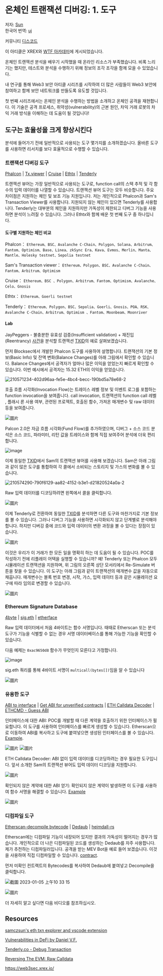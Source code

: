 # 온체인 트랜잭션 디버깅: 1. 도구

저자: [Sun](https://twitter.com/1nf0s3cpt)  
한국어 번역: [uj](https://twitter.com/uj_uuverse)

커뮤니티 [디스코드](https://discord.gg/Fjyngakf3h)

이 아티클은 XREX와 [WTF 아카데미](https://github.com/AmazingAng/WTF-Solidity#%E9%93%BE%E4%B8%8A%E5%A8%81%E8%83%81%E5%88%86%E6%9E%90)에 게시되었습니다.

온체인 트랜잭션 분석을 배우기 시작했을 때 온라인 리소스가 부족했습니다. 비록 느리기는 했지만, 테스트와 분석을 수행하기 위해 정보의 조각 조각을 함께 모을 수 있었습니다.

내 연구를 통해 Web3 보안 아티클 시리즈를 시작하여 더 많은 사람들이 Web3 보안에 참여하고 함께 보안 네트워크를 만들도록 유도할 것입니다.

첫 번째 시리즈에서는 온체인 분석을 수행하는 방법을 소개하고 온체인 공격을 재현합니다. 이 기술은 공격 프로세스, 취약성(vulnerability)의 근본 원인, 차익 거래 로봇의 차익 거래 방식을 이해하는 데 도움이 될 것입니다!

## 도구는 효율성을 크게 향상시킨다
분석에 들어가기 전에 일반적으로 사용되는 도구 몇가지를 소개하겠습니다. 올바른 도구를 사용하면 리서치를 보다 효율적으로 수행할 수 있습니다.

### 트랜잭션 디버깅 도구
[Phalcon](https://phalcon.blocksec.com/) | [Tx.viewer](https://tx.eth.samczsun.com/) | [Cruise](https://cruise.supremacy.team/) | [Ethtx](https://ethtx.info/) | [Tenderly](https://dashboard.tenderly.co/explorer)

트랜잭션 뷰어는 가장 일반적으로 사용되는 도구로, function call의 스택 추적 및 각 함수의 입력 데이터를 나열할 수 있습니다. 트랜잭션 뷰어 도구는 모두 비슷합니다. 주요 차이점은 지원하는 체인 및 보조 기능 지원입니다. 저는 개인적으로 Phalcon과 Sam's Transaction Viewer를 사용합니다. 지원되지 않는 체인이 있으면 Tenderly를 사용합니다. Tenderly는 대부분의 체인을 지원하지만 가독성이 제한되고 디버그 기능을 사용하면 분석이 느려질 수 있습니다. 그러나 Ethtx와 함께 배운 첫 번째 도구 중 하나입니다.

#### 도구별 지원하는 체인 비교

Phalcon： `Ethereum、BSC、Avalanche C-Chain、Polygon、Solana、Arbitrum、Fantom、Optimism、Base、Linea、zkSync Era、Kava、Evmos、Merlin、Manta、Mantle、Holesky testnet、Sepolia testnet`

Sam's Transaction viewer： `Ethereum、Polygon、BSC、Avalanche C-Chain、Fantom、Arbitrum、Optimism`

Cruise： `Ethereum、BSC 、Polygon、Arbitrum、Fantom、Optimism、Avalanche、Celo、Gnosis`

Ethtx： `Ethereum、Goerli testnet`

Tenderly： `Ethereum、Polygon、BSC、Sepolia、Goerli、Gnosis、POA、RSK、Avalanche C-Chain、Arbitrum、Optimism
、Fantom、Moonbeam、Moonriver`

#### Lab

JayPeggers - 불충분한 유효성 검증(Insufficient validation) + 재진입(Reentrancy) [사건](https://github.com/SunWeb3Sec/DeFiHackLabs/#20221229---jay---insufficient-validation--reentrancy)을 분석할 트랜잭션 [TXID](https://phalcon.blocksec.com/tx/eth/0xd4fafa1261f6e4f9c8543228a67caf9d02811e4ad3058a2714323964a8db61f6)의 예로 살펴보겠습니다.

먼저 Blocksec에서 개발한 Phalcon 도구를 사용하여 설명합니다. 트랜잭션의 기본 정보(Basic Info) 및 잔액 변화(Balance Changes)를 아래 그림에서 확인할 수 있습니다. Balance Changes에서 공격자가 얼마나 많은 이익을 얻었는지 빠르게 확인할 수 있습니다. 이번 예시에서 공격자는 15.32 ETH의 이익을 얻었습니다.

![210571234-402d96aa-fe5e-4bc4-becc-190bd5a78e68-2](https://user-images.githubusercontent.com/107249780/210686382-cc02cc6a-b8ec-4cb7-ac19-402cd8ff86f6.png)

호출 흐름 시각화(Invocation Flow)는 트레이스 레벨 정보 및 이벤트 로그를 포함하는 function invocation을 보여줍니다. call invocation, 트랜잭션의 function call 레벨 , 플래시 론 사용 여부, 관련된 프로젝트, 호출된 함수, 가져온 매개변수 및 raw 데이터 등을 보여줍니다.

![圖片](https://user-images.githubusercontent.com/52526645/210572053-eafdf62a-7ebe-4caa-a905-045e792add2b.png)

Palcon 2.0은 자금 흐름 시각화(Fund Flow)를 추가하였으며, 디버그 + 소스 코드 분석은 소스 코드, 파라미터, 리턴 값을 트레이스와 함께 직접 보여주어 분석에 더욱 편리합니다.

![image](https://user-images.githubusercontent.com/107249780/210821062-d1da8d1a-9615-4f1f-838d-34f27b9c3f41.png)

이제 동일한 [TXID](https://tx.eth.samczsun.com/ethereum/0xd4fafa1261f6e4f9c8543228a67caf9d02811e4ad3058a2714323964a8db61f6)에서 Sam의 트랜잭션 뷰어를 사용해 보겠습니다. Sam은 아래 그림과 같이 많은 도구를 통합하여 각 콜에서 소비되는 스토리지 및 가스의 변화를 볼 수 있습니다.

![210574290-790f6129-aa82-4152-b3e1-d21820524a0a-2](https://user-images.githubusercontent.com/107249780/210686653-f964a682-d2a7-4b49-bafc-c9a2b0fa2c55.png)

Raw 입력 데이터를 디코딩하려면 왼쪽에서 콜을 클릭합니다.

![圖片](https://user-images.githubusercontent.com/52526645/210575619-89c8e8de-e2f9-4243-9646-0661b9483913.png)

이제 Tenderly로 전환하여 동일한 [TXID](https://dashboard.tenderly.co/tx/mainnet/0xd4fafa1261f6e4f9c8543228a67caf9d02811e4ad3058a2714323964a8db61f6)를 분석하면 다른 도구와 마찬가지로 기본 정보를 볼 수 있습니다. 그러나 디버그 기능을 사용하면 시각화되지 않고 단계별로 분석해야 합니다. 하지만 디버깅 중에 코드와 입력 데이터의 변환 과정을 볼 수 있다는 장점이 있습니다.

![圖片](https://user-images.githubusercontent.com/52526645/210577802-c455545c-80d7-4f35-974a-dadbe59c626e.png)

이것은 우리가 이 거래가 한 모든 일을 명확히 하는 데 도움이 될 수 있습니다. POC를 작성하기 전에 리플레이 어택을 실행할 수 있습니까? 예! Tenderly 또는 Phalcon 모두 시뮬레이션 트랜잭션을 지원하며, 위 그림의 오른쪽 상단 모서리에서 Re-Simulate 버튼을 찾을 수 있습니다. 이 도구는 아래 그림과 같이 트랜잭션의 매개변수 값을 자동으로 채웁니다. 매개변수는 블록 번호 변경, 시작, 가스, 입력 데이터 등과 같은 시뮬레이션 요구에 따라 임의로 변경할 수 있습니다.

![圖片](https://user-images.githubusercontent.com/52526645/210580340-f2abf864-e540-4881-8482-f28030e5e35b.png)

### Ethereum Signature Database

[4byte](https://www.4byte.directory/) | [sig.eth](https://sig.eth.samczsun.com/) | [etherface](https://www.etherface.io/hash)

Raw 입력 데이터에서 처음 4바이트는 함수 서명입니다. 때때로 Etherscan 또는 분석 도구가 기능을 식별할 수 없는 경우 서명 데이터베이스를 통해 가능한 기능을 확인할 수 있습니다.

다음 예제는 `0xac9650d8` 함수가 무엇인지 모른다고 가정합니다.

![image](https://user-images.githubusercontent.com/107249780/211152650-bfe5ca56-971c-4f38-8407-8ca795fd5b73.png)

sig.eth 쿼리를 통해 4바이트 서명이 `multicall(bytes[])`임을 알 수 있습니다

![圖片](https://user-images.githubusercontent.com/52526645/210583416-c31bbe07-fa03-4701-880d-0ae485b171f7.png)

### 유용한 도구

[ABI to interface](https://gnidan.github.io/abi-to-sol/) | [Get ABI for unverified contracts](https://abi.w1nt3r.xyz/) | [ETH Calldata Decoder](https://apoorvlathey.com/eth-calldata-decoder/) | [ETHCMD - Guess ABI](https://www.ethcmd.com/)

인터페이스에 대한 ABI: POC를 개발할 때 다른 계약을 호출하기 위한 인터페이스가 필요합니다. 이 도구를 사용하여 인터페이스를 빠르게 생성할 수 있습니다. Etherscan으로 이동하여 ABI를 복사하고 도구에 붙여넣으면 생성된 인터페이스를 볼 수 있습니다. [Example](https://etherscan.io/address/0xb3da8d6da3ede239ccbf576ca0eaa74d86f0e9d3#code).

![圖片](https://user-images.githubusercontent.com/52526645/210587442-e7853d8b-0613-426e-8a27-d70c80e2a42d.png)
![圖片](https://user-images.githubusercontent.com/52526645/210587682-5fb07a01-2b21-41fa-9ed5-e7f45baa0b3e.png)

ETH Calldata Decoder: ABI 없이 입력 데이터를 디코딩하려는 경우 필요한 도구입니다. 앞서 소개한 Sam의 트랜잭션 뷰어도 입력 데이터 디코딩을 지원합니다.

![圖片](https://user-images.githubusercontent.com/52526645/210585761-efd8b6f1-b901-485f-ae66-efaf9c84869c.png)

확인되지 않은 계약에 대한 ABI 얻기: 확인되지 않은 계약이 발생하면 이 도구를 사용하여 함수 서명을 해결할 수 있습니다. [Example](https://abi.w1nt3r.xyz/mainnet/0xaE9C73fd0Fd237c1c6f66FE009d24ce969e98704)

![圖片](https://user-images.githubusercontent.com/52526645/210588945-701b0e22-7390-4539-9d2f-e13479b52824.png)

### 디컴파일 도구
[Etherscan-decompile bytecode](https://etherscan.io/address/0xaE9C73fd0Fd237c1c6f66FE009d24ce969e98704#code) | [Dedaub](https://library.dedaub.com/decompile) | [heimdall-rs](https://github.com/Jon-Becker/heimdall-rs)

Etherscan에는 디컴파일 기능이 내장되어 있지만 결과의 가독성이 떨어지는 경우가 많습니다. 개인적으로 더 나은 디컴파일된 코드를 생성하는 Dedaub를 자주 사용합니다. 제가 추천하는 디컴파일러입니다. 공격을 받는 MEV Bot을 예로 들어 보겠습니다. 이것을 사용하여 직접 디컴파일할 수 있습니다.
[contract](https://twitter.com/1nf0s3cpt/status/1577594615104172033).

먼저 미확인 컨트랙트의 Bytecodes를 복사하여 Dedaub에 붙여넣고 Decompile을 클릭합니다.

![截圖 2023-01-05 上午10 33 15](https://user-images.githubusercontent.com/107249780/210688395-927c6126-b6c1-4c6d-a0c7-a3fea3db9cdb.png)

![圖片](https://user-images.githubusercontent.com/52526645/210591478-6fa928f3-455d-42b5-a1ac-6694f97386c2.png)

더 자세히 알고 싶다면 다음 비디오를 참조하십시오.

## Resources
[samczsun's eth txn explorer and vscode extension](https://www.youtube.com/watch?v=HXgu239mPBc)

[Vulnerabilities in DeFi by Daniel V.F.](https://www.youtube.com/watch?v=9fcOffCg2ig)

[Tenderly.co - Debug Transaction](https://www.youtube.com/watch?v=90GN9Ut8LhU)

[Reversing The EVM: Raw Calldata](https://degatchi.com/articles/reading-raw-evm-calldata)

https://web3sec.xrex.io/

